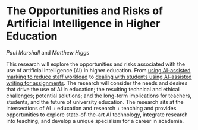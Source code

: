 # The Opportunities and Risks of Artificial Intelligence in Higher Education

_Paul Marshall_ and _Matthew Higgs_

This research will explore the opportunities and risks associated with the use
of artificial intelligence (AI) in higher education. From [using AI-assisted
marking to reduce staff
workload](https://www.birmingham.ac.uk/news/2022/artificial-intelligence-offers-solution-to-heavy-marking-loads)
to [dealing with students using AI-assisted writing for
assignments](https://twitter.com/ted_underwood/status/1524583745197686784?).
The research will consider the needs and desires that drive the use of AI in
education; the resulting technical and ethical challenges; potential solutions;
and the long-term implications for teachers, students, and the future of
university education. The research sits at the intersections of AI + education
and research + teaching and provides opportunities to explore state-of-the-art
AI technology, integrate research into teaching, and develop a unique
specialism for a career in academia.
